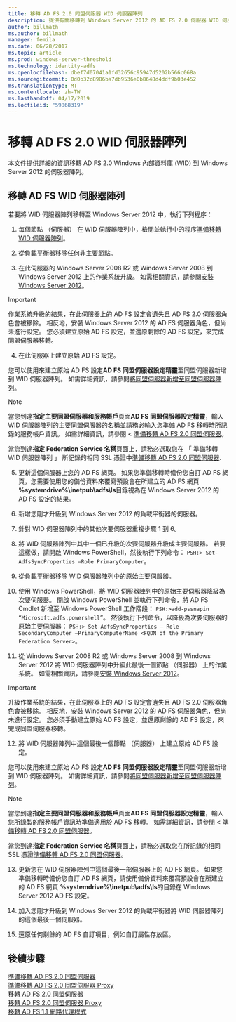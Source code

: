 ```yaml
---
title: 移轉 AD FS 2.0 同盟伺服器 WID 伺服器陣列
description: 提供有關移轉到 Windows Server 2012 的 AD FS 2.0 伺服器 WID 伺服器陣列
author: billmath
ms.author: billmath
manager: femila
ms.date: 06/28/2017
ms.topic: article
ms.prod: windows-server-threshold
ms.technology: identity-adfs
ms.openlocfilehash: dbef7d07041a1fd32656c95947d5202b566c068a
ms.sourcegitcommit: 0d0b32c8986ba7db9536e0b8648d4ddf9b03e452
ms.translationtype: MT
ms.contentlocale: zh-TW
ms.lasthandoff: 04/17/2019
ms.locfileid: "59868319"
---
```

# <a name="migrate-an-ad-fs-20-wid-farm"></a>移轉 AD FS 2.0 WID 伺服器陣列  
本文件提供詳細的資訊移轉 AD FS 2.0 Windows 內部資料庫 (WID) 到 Windows Server 2012 的伺服器陣列。

## <a name="migrate-an-ad-fs-wid-farm"></a>移轉 AD FS WID 伺服器陣列
若要將 WID 伺服器陣列移轉至 Windows Server 2012 中，執行下列程序：  
  
1.  每個節點 （伺服器） 在 WID 伺服器陣列中，檢閱並執行中的程序[準備移轉 WID 伺服器陣列](prepare-to-migrate-a-wid-farm.md)。  
  
2.  從負載平衡器移除任何非主要節點。  
  
3.  在此伺服器的 Windows Server 2008 R2 或 Windows Server 2008 到 Windows Server 2012 上的作業系統升級。 如需相關資訊，請參閱[安裝 Windows Server 2012](https://technet.microsoft.com/library/jj134246.aspx)。  
  
> [!IMPORTANT]
>  作業系統升級的結果，在此伺服器上的 AD FS 設定會遺失且 AD FS 2.0 伺服器角色會被移除。 相反地，安裝 Windows Server 2012 的 AD FS 伺服器角色，但尚未進行設定。 您必須建立原始 AD FS 設定，並還原剩餘的 AD FS 設定，來完成同盟伺服器移轉。  
  
4.  在此伺服器上建立原始 AD FS 設定。  
  
您可以使用來建立原始 AD FS 設定**AD FS 同盟伺服器設定精靈**至同盟伺服器新增到 WID 伺服器陣列。 如需詳細資訊，請參閱[將同盟伺服器新增至同盟伺服器陣列](add-a-federation-server-to-a-federation-server-farm.md)。  
  
> [!NOTE]
> 當您到達**指定主要同盟伺服器和服務帳戶**頁面**AD FS 同盟伺服器設定精靈**，輸入 WID 伺服器陣列的主要同盟伺服器的名稱並請務必輸入您準備 AD FS 移轉時所記錄的服務帳戶資訊。 如需詳細資訊，請參閱 <<c0> [ 準備移轉 AD FS 2.0 同盟伺服器](prepare-to-migrate-a-wid-farm.md)。 
>  
> 當您到達**指定 Federation Service 名稱**頁面上，請務必選取您在 「 準備移轉 WID 伺服器陣列 」 所記錄的相同 SSL 憑證中[準備移轉 AD FS 2.0 同盟伺服器](prepare-to-migrate-a-wid-farm.md).  
  
5.  更新這個伺服器上您的 AD FS 網頁。 如果您準備移轉時備份您自訂 AD FS 網頁，您需要使用您的備份資料來覆寫預設會在所建立的 AD FS 網頁 **%systemdrive%\inetpub\adfs\ls**目錄視為在 Windows Server 2012 的 AD FS 設定的結果。  
  
6.  新增您剛才升級到 Windows Server 2012 的負載平衡器的伺服器。  
  
7.  針對 WID 伺服器陣列中的其他次要伺服器重複步驟 1 到 6。  
  
8.  將 WID 伺服器陣列中其中一個已升級的次要伺服器升級成主要伺服器。 若要這樣做，請開啟 Windows PowerShell，然後執行下列命令： `PSH:> Set-AdfsSyncProperties –Role PrimaryComputer`。  
  
9. 從負載平衡器移除 WID 伺服器陣列中的原始主要伺服器。  
  
10. 使用 Windows PowerShell，將 WID 伺服器陣列中的原始主要伺服器降級為次要伺服器。 開啟 Windows PowerShell 並執行下列命令，將 AD FS Cmdlet 新增至 Windows PowerShell 工作階段： `PSH:>add-pssnapin “Microsoft.adfs.powershell”`。 然後執行下列命令，以降級為次要伺服器的原始主要伺服器： `PSH:> Set-AdfsSyncProperties – Role SecondaryComputer –PrimaryComputerName <FQDN of the Primary Federation Server>`。  
  
11. 從 Windows Server 2008 R2 或 Windows Server 2008 到 Windows Server 2012 將 WID 伺服器陣列中升級此最後一個節點 （伺服器） 上的作業系統。 如需相關資訊，請參閱[安裝 Windows Server 2012](https://technet.microsoft.com/library/jj134246.aspx)。  
  
> [!IMPORTANT]
>  升級作業系統的結果，在此伺服器上的 AD FS 設定會遺失且 AD FS 2.0 伺服器角色會被移除。 相反地，安裝 Windows Server 2012 的 AD FS 伺服器角色，但尚未進行設定。 您必須手動建立原始 AD FS 設定，並還原剩餘的 AD FS 設定，來完成同盟伺服器移轉。  
  
12. 將 WID 伺服器陣列中這個最後一個節點 （伺服器） 上建立原始 AD FS 設定。  
  
您可以使用來建立原始 AD FS 設定**AD FS 同盟伺服器設定精靈**至同盟伺服器新增到 WID 伺服器陣列。 如需詳細資訊，請參閱[將同盟伺服器新增至同盟伺服器陣列](add-a-federation-server-to-a-federation-server-farm.md)。  
  
> [!NOTE]
> 當您到達**指定主要同盟伺服器和服務帳戶**頁面**AD FS 同盟伺服器設定精靈**，輸入您所錄製的服務帳戶資訊時準備適用於 AD FS 移轉。 如需詳細資訊，請參閱 <<c0> [ 準備移轉 AD FS 2.0 同盟伺服器](prepare-to-migrate-a-wid-farm.md)。 
>  
> 當您到達**指定 Federation Service 名稱**頁面上，請務必選取您在所記錄的相同 SSL 憑證[準備移轉 AD FS 2.0 同盟伺服器](prepare-to-migrate-a-wid-farm.md)。  
  
13. 更新您在 WID 伺服器陣列中這個最後一部伺服器上的 AD FS 網頁。 如果您準備移轉時備份您自訂 AD FS 網頁，請使用備份資料來覆寫預設會在所建立的 AD FS 網頁 **%systemdrive%\inetpub\adfs\ls**的目錄在 Windows Server 2012 AD FS 設定。  
  
14. 加入您剛才升級到 Windows Server 2012 的負載平衡器將 WID 伺服器陣列的這個最後一個伺服器。  
  
15. 還原任何剩餘的 AD FS 自訂項目，例如自訂屬性存放區。  
  
## <a name="next-steps"></a>後續步驟
 [準備移轉 AD FS 2.0 同盟伺服器](prepare-to-migrate-ad-fs-fed-server.md)   
 [準備移轉 AD FS 2.0 同盟伺服器 Proxy](prepare-to-migrate-ad-fs-fed-proxy.md)   
 [移轉 AD FS 2.0 同盟伺服器](migrate-the-ad-fs-fed-server.md)   
 [移轉 AD FS 2.0 同盟伺服器 Proxy](migrate-the-ad-fs-2-fed-server-proxy.md)   
 [移轉 AD FS 1.1 網路代理程式](migrate-the-ad-fs-web-agent.md)